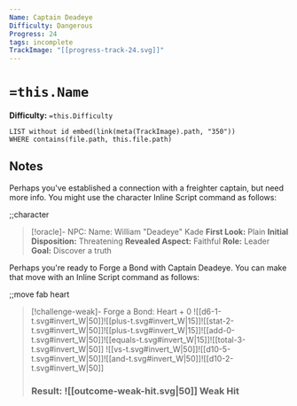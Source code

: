 ```yaml
---
Name: Captain Deadeye
Difficulty: Dangerous
Progress: 24
tags: incomplete
TrackImage: "[[progress-track-24.svg]]"
---
```


# `=this.Name`
**Difficulty:** `=this.Difficulty`

```dataview
LIST without id embed(link(meta(TrackImage).path, "350"))
WHERE contains(file.path, this.file.path)
```

## Notes
Perhaps you've established a connection with a freighter captain, but need more info.  You might use the character Inline Script command as follows:

;;character

> [!oracle]- NPC: Name: William "Deadeye" Kade
> **First Look:** Plain
> **Initial Disposition:** Threatening
> **Revealed Aspect:** Faithful
> **Role:** Leader
> **Goal:** Discover a truth

Perhaps you're ready to Forge a Bond with Captain Deadeye.  You can make that move with an Inline Script command as follows:

;;move fab heart  

> [!challenge-weak]- Forge a Bond: Heart + 0
> ![[d6-1-t.svg#invert_W|50]]![[plus-t.svg#invert_W|15]]![[stat-2-t.svg#invert_W|50]]![[plus-t.svg#invert_W|15]]![[add-0-t.svg#invert_W|50]]![[equals-t.svg#invert_W|15]]![[total-3-t.svg#invert_W|50]]
> ![[vs-t.svg#invert_W|50]]![[d10-5-t.svg#invert_W|50]]![[and-t.svg#invert_W|50]]![[d10-2-t.svg#invert_W|50]]
> ### Result: ![[outcome-weak-hit.svg|50]] Weak Hit

